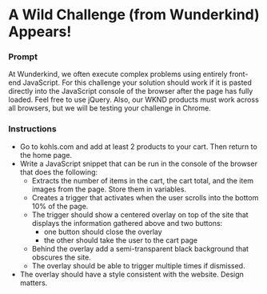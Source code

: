 # A Wild Challenge (from Wunderkind) Appears!

### Prompt

At Wunderkind, we often execute complex problems using entirely front-end JavaScript. For this challenge your solution should work if it is pasted directly into the JavaScript console of the browser after the page has fully loaded. Feel free to use jQuery. Also, our WKND products must work across all browsers, but we will be testing your challenge in Chrome.

### Instructions

- Go to kohls.com and add at least 2 products to your cart. Then return to the home page.
- Write a JavaScript snippet that can be run in the console of the browser that does the following:
  - Extracts the number of items in the cart, the cart total, and the item images from the page. Store them in variables.
  - Creates a trigger that activates when the user scrolls into the bottom 10% of the page.
  - The trigger should show a centered overlay on top of the site that displays the information gathered above and two buttons:
    - one button should close the overlay
    - the other should take the user to the cart page
  - Behind the overlay add a semi­-transparent black background that obscures the site.
  - The overlay should be able to trigger multiple times if dismissed.
- The overlay should have a style consistent with the website. Design matters.
